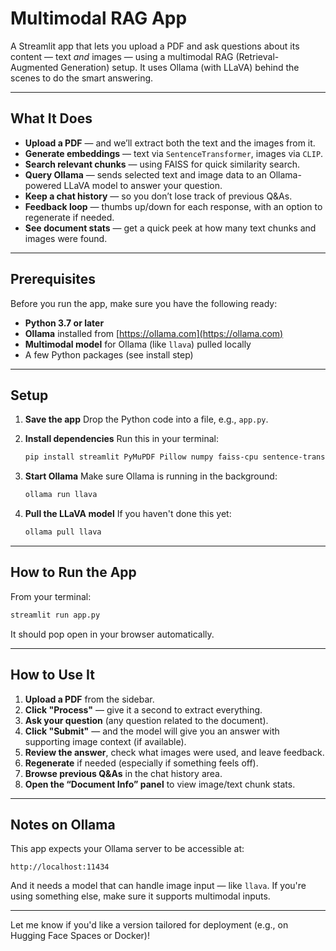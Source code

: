 # Multimodal RAG App

A Streamlit app that lets you upload a PDF and ask questions about its content — text *and* images — using a multimodal RAG (Retrieval-Augmented Generation) setup. It uses Ollama (with LLaVA) behind the scenes to do the smart answering.

---

## What It Does

* **Upload a PDF** — and we’ll extract both the text and the images from it.
* **Generate embeddings** — text via `SentenceTransformer`, images via `CLIP`.
* **Search relevant chunks** — using FAISS for quick similarity search.
* **Query Ollama** — sends selected text and image data to an Ollama-powered LLaVA model to answer your question.
* **Keep a chat history** — so you don’t lose track of previous Q\&As.
* **Feedback loop** — thumbs up/down for each response, with an option to regenerate if needed.
* **See document stats** — get a quick peek at how many text chunks and images were found.

---

## Prerequisites

Before you run the app, make sure you have the following ready:

* **Python 3.7 or later**
* **Ollama** installed from [https://ollama.com](https://ollama.com)
* **Multimodal model** for Ollama (like `llava`) pulled locally
* A few Python packages (see install step)

---

## Setup

1. **Save the app**
   Drop the Python code into a file, e.g., `app.py`.

2. **Install dependencies**
   Run this in your terminal:

   ```bash
   pip install streamlit PyMuPDF Pillow numpy faiss-cpu sentence-transformers transformers requests torch
   ```
   
3. **Start Ollama**
   Make sure Ollama is running in the background:

   ```bash
   ollama run llava
   ```

4. **Pull the LLaVA model**
   If you haven't done this yet:

   ```bash
   ollama pull llava
   ```

---

## How to Run the App

From your terminal:

```bash
streamlit run app.py
```

It should pop open in your browser automatically.

---

## How to Use It

1. **Upload a PDF** from the sidebar.
2. **Click "Process"** — give it a second to extract everything.
3. **Ask your question** (any question related to the document).
4. **Click "Submit"** — and the model will give you an answer with supporting image context (if available).
5. **Review the answer**, check what images were used, and leave feedback.
6. **Regenerate** if needed (especially if something feels off).
7. **Browse previous Q\&As** in the chat history area.
8. **Open the “Document Info” panel** to view image/text chunk stats.

---

## Notes on Ollama

This app expects your Ollama server to be accessible at:

```
http://localhost:11434
```

And it needs a model that can handle image input — like `llava`. If you're using something else, make sure it supports multimodal inputs.

---

Let me know if you'd like a version tailored for deployment (e.g., on Hugging Face Spaces or Docker)!
